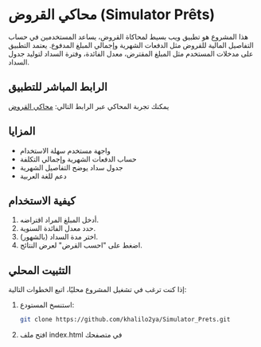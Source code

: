 # محاكي القروض (Simulator Prêts)

هذا المشروع هو تطبيق ويب بسيط لمحاكاة القروض، يساعد المستخدمين في حساب التفاصيل المالية للقروض مثل الدفعات الشهرية وإجمالي المبلغ المدفوع. يعتمد التطبيق على مدخلات المستخدم مثل المبلغ المقترض، معدل الفائدة، وفترة السداد لتوليد جدول السداد.

## الرابط المباشر للتطبيق

يمكنك تجربة المحاكي عبر الرابط التالي: [محاكي القروض](https://khalilo2ya.github.io/Simulator_Prets/)

## المزايا

- واجهة مستخدم سهلة الاستخدام
- حساب الدفعات الشهرية وإجمالي التكلفة
- جدول سداد يوضح التفاصيل الشهرية
- دعم للغة العربية

## كيفية الاستخدام

1. أدخل المبلغ المراد اقتراضه.
2. حدد معدل الفائدة السنوية.
3. اختر مدة السداد (بالشهور).
4. اضغط على "احسب القرض" لعرض النتائج.

## التثبيت المحلي

إذا كنت ترغب في تشغيل المشروع محليًا، اتبع الخطوات التالية:

1. استنسخ المستودع:
   ```bash
   git clone https://github.com/khalilo2ya/Simulator_Prets.git
   ```
 
 2. افتح ملف index.html في متصفحك
